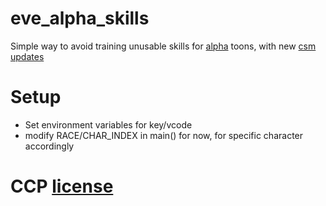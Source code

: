 # eve_alpha_skills
Simple way to avoid training unusable skills for [alpha](https://community.eveonline.com/news/dev-blogs/introducing-clone-states-and-the-future-of-access-to-eve-online/) toons, with new [csm updates](https://community.eveonline.com/news/dev-blogs/clone-states-post-csm-summit-roundup/)

# Setup

- Set environment variables for key/vcode
- modify RACE/CHAR_INDEX in main() for now, for specific character accordingly


# CCP [license](https://developers.eveonline.com/resource/license-agreement)
